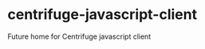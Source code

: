 centrifuge-javascript-client
============================

Future home for Centrifuge javascript client
